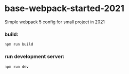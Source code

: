 # base-webpack-started-2021
Simple webpack 5 config for small project in 2021

### build:
`npm run build`

### run development server:
`npm run dev`

